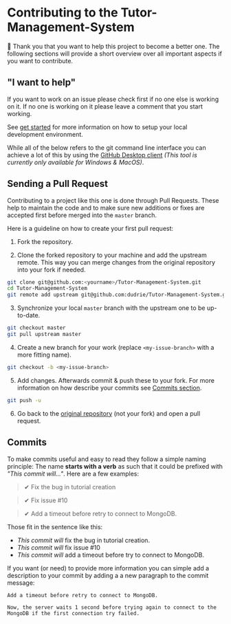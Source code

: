 # Contributing to the Tutor-Management-System

🥳 Thank you that you want to help this project to become a better one. The following sections will provide a short overview over all important aspects if you want to contribute.


## "I want to help"
If you want to work on an issue please check first if no one else is working on it. If no one is working on it please leave a comment that you start working.

See [get started](/GET_STARTED.md) for more information on how to setup your local development environment.

While all of the below refers to the git command line interface you can achieve a lot of this by using the [GitHub Desktop client](https://desktop.github.com/) _(This tool is currently only available for Windows & MacOS)_.

## Sending a Pull Request
Contributing to a project like this one is done through Pull Requests. These help to maintain the code and to make sure new additions or fixes are accepted first before merged into the `master` branch.

Here is a guideline on how to create your first pull request:

1. Fork the repository.

2. Clone the forked repository to your machine and add the upstream remote. This way you can merge changes from the original repository into your fork if needed.
```sh
git clone git@github.com:<yourname>/Tutor-Management-System.git
cd Tutor-Management-System
git remote add upstream git@github.com:dudrie/Tutor-Management-System.git
```

3. Synchronize your local `master` branch with the upstream one to be up-to-date.
```sh
git checkout master
git pull upstream master
```

4. Create a new branch for your work (replace `<my-issue-branch>` with a more fitting name).
```sh
git checkout -b <my-issue-branch>
```

5. Add changes. Afterwards commit & push these to your fork. For more information on how describe your commits see [Commits section](#commits).
```sh
git push -u
```

6. Go back to the [original repository](https://github.com/Dudrie/Tutor-Management-System) (not your fork) and open a pull request.


## Commits
To make commits useful and easy to read they follow a simple naming principle: The name __starts with a verb__ as such that it could be prefixed with _"This commit will..."_. Here are a few examples:
> ✔ Fix the bug in tutorial creation

> ✔ Fix issue #10

> ✔ Add a timeout before retry to connect to MongoDB.

Those fit in the sentence like this:
- _This commit will_ fix the bug in tutorial creation.
- _This commit will_ fix issue #10
- _This commit will_ add a timeout before try to connect to MongoDB.

If you want (or need) to provide more information you can simple add a description to your commit by adding a a new paragraph to the commit message:
```
Add a timeout before retry to connect to MongoDB.

Now, the server waits 1 second before trying again to connect to the MongoDB if the first connection try failed.
```

